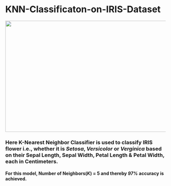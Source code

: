 # KNN-Classificaton-on-IRIS-Dataset

<img src="https://user-images.githubusercontent.com/91028101/230658654-1047da59-c53a-4e89-b76b-a49637e59186.png" width=1100 height=350>

### Here K-Nearest Neighbor Classifier is used to classify IRIS flower i.e., whether it is <i>Setosa</i>, <i>Versicolor</i> or <i>Verginica</i> based on their Sepal Length, Sepal Width, Petal Length &amp; Petal Width, each in Centimeters.

#### For this model, Number of Neighbors(<i>K</i>) = 5 and thereby <em>97%</em> accuracy is achieved.
